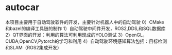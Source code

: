 # autocar
本项目主要用于自动驾驶软件的开发，主要针对机器人中的自动驾驶
0）CMake和bazel的编译工具链的制作
1）自动驾驶中间件开发，ROS2,DDS,和SQL数据库
2）QT界面的开发：利用的算法可利用现成的YOLO测试
3）OpenGL，CUDA,OpenCV,Pytorch的学习和利用
4）自动驾驶环境感知算法包括：目标检测和SLAM（ROS2集成开发）